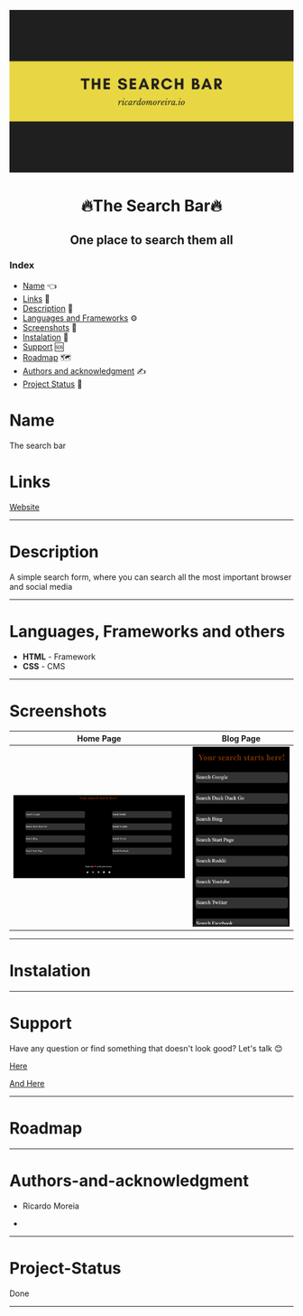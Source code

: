 [![Social banner for mugas](./media/banner.png)](https://tyo.netlify.app/)

<h1 align="center"> 🔥The Search Bar🔥</h1>

<h2 align="center">One place to search them all</h2>

### Index

- [Name](#Name) 👈
- [Links](#Links) 🔗
- [Description](#Description) 📖
- [Languages and Frameworks](####Languages-and-Frameworks) ⚙️
- [Screenshots](#Screenshots) 📱
- [Instalation](#Instalation) 🧩
- [Support](#Support) 🆘
- [Roadmap](#Roadmap) 🗺️
- [Authors and acknowledgment](####Authors-and-acknowledgment) ✍️
- [Project Status](#Project-Status) 📜

# Name

The search bar

# Links

[Website](https://searchall.netlify.app/)

---

# Description

A simple search form, where you can search all the most important browser and social media

---

# Languages, Frameworks and others

- **HTML** - Framework
- **CSS** - CMS


---

# Screenshots

|             Home Page             |             Blog Page              |
| :-------------------------------: | :--------------------------------: |
| ![](media/screenshot.png) | ![](media/screenshot_1.png) |

---

# Instalation

---

# Support

Have any question or find something that doesn't look good? Let's talk 😊

[Here](https://twitter.com/moreira_creates)

[And Here](https://ricardomoreira.io/about)

---

# Roadmap



---

# Authors-and-acknowledgment

- Ricardo Moreia

- 

---

# Project-Status

Done

---
